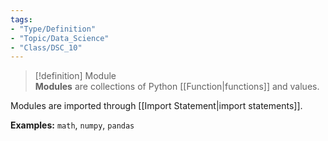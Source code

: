 ```yaml
---
tags:
- "Type/Definition"
- "Topic/Data_Science"
- "Class/DSC_10"
---
```

> [!definition] Module  
> **Modules** are collections of Python [[Function|functions]] and values.  

Modules are imported through [[Import Statement|import statements]].  

**Examples:** `math`, `numpy`, `pandas`  
